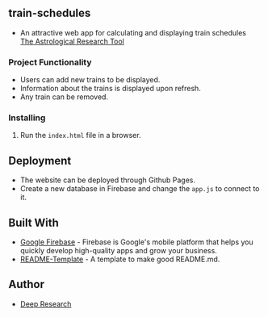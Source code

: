 ## train-schedules

* An attractive web app for calculating and displaying train schedules  
[The Astrological Research Tool](https://deep-research.github.io/train-schedules/)

### Project Functionality

* Users can add new trains to be displayed.
* Information about the trains is displayed upon refresh.
* Any train can be removed.

### Installing

1. Run the `index.html` file in a browser.

## Deployment

* The website can be deployed through Github Pages.
* Create a new database in Firebase and change the `app.js` to connect to it.

## Built With

* [Google Firebase](https://firebase.google.com/) - Firebase is Google's mobile platform that helps you quickly develop high-quality apps and grow your business.
* [README-Template](https://gist.github.com/PurpleBooth/109311bb0361f32d87a2) - A template to make good README.md.


## Author

* [Deep Research](https://github.com/deep-research)